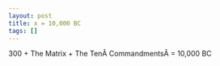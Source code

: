 ```yaml
---
layout: post
title: x = 10,000 BC
tags: []
---
```


300 + The Matrix + The TenÂ CommandmentsÂ = 10,000 BC
